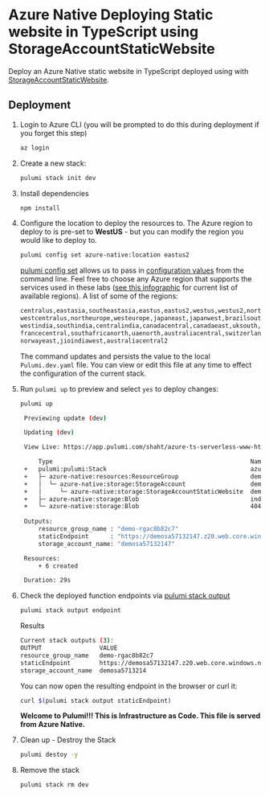 # Azure Native Deploying Static website in TypeScript using StorageAccountStaticWebsite

Deploy an Azure Native static website in TypeScript deployed using with [StorageAccountStaticWebsite](https://www.pulumi.com/registry/packages/azure-native/api-docs/storage/storageaccountstaticwebsite/).

## Deployment

1. Login to Azure CLI (you will be prompted to do this during deployment if you forget this step)

    ```bash
    az login
    ```

1. Create a new stack:

    ```bash
    pulumi stack init dev
    ```
1. Install dependencies
    ```bash
    npm install
    ```
1. Configure the location to deploy the resources to.  The Azure region to deploy to is pre-set to **WestUS** - but you can modify the region you would like to deploy to.

    ```bash
    pulumi config set azure-native:location eastus2
    ```

    [pulumi config set](https://www.pulumi.com/docs/reference/cli/pulumi_config_set/) allows us to pass in [configuration values](https://www.pulumi.com/docs/intro/concepts/config/#setting-and-getting-configuration-values) from the command line.
    Feel free to choose any Azure region that supports the services used in these labs ([see this infographic](https://azure.microsoft.com/en-us/global-infrastructure/regions/) for current list of available regions).  A list of some of the regions:

    ```bash
    centralus,eastasia,southeastasia,eastus,eastus2,westus,westus2,northcentralus,southcentralus,
    westcentralus,northeurope,westeurope,japaneast,japanwest,brazilsouth,australiasoutheast,australiaeast,
    westindia,southindia,centralindia,canadacentral,canadaeast,uksouth,ukwest,koreacentral,koreasouth,
    francecentral,southafricanorth,uaenorth,australiacentral,switzerlandnorth,germanywestcentral,
    norwayeast,jioindiawest,australiacentral2
    ```

    The command updates and persists the value to the local `Pulumi.dev.yaml` file. You can view or edit this file at any time to effect the configuration of the current stack.

1. Run `pulumi up` to preview and select `yes` to deploy changes:

   ```bash
   pulumi up
   ```

   ```bash
    Previewing update (dev)

    Updating (dev)

    View Live: https://app.pulumi.com/shaht/azure-ts-serverless-www-html/dev/updates/77

        Type                                                       Name                              Status      
    +   pulumi:pulumi:Stack                                        azure-ts-serverless-www-html-dev  created     
    +   ├─ azure-native:resources:ResourceGroup                    demo-rg                           created     
    +   │  └─ azure-native:storage:StorageAccount                  demosa                            created     
    +   │     └─ azure-native:storage:StorageAccountStaticWebsite  demo-staticwebsite                created     
    +   ├─ azure-native:storage:Blob                               index.html                        created     
    +   └─ azure-native:storage:Blob                               404.html                          created     
    
    Outputs:
        resource_group_name : "demo-rgac8b82c7"
        staticEndpoint      : "https://demosa57132147.z20.web.core.windows.net/"
        storage_account_name: "demosa57132147"

    Resources:
        + 6 created

    Duration: 29s
   ```
1. Check the deployed function endpoints via [pulumi stack output](https://www.pulumi.com/docs/reference/cli/pulumi_stack_output/)

    ```bash
    pulumi stack output endpoint
    ```
    Results
    ```bash
    Current stack outputs (3):
    OUTPUT                VALUE
    resource_group_name   demo-rgac8b82c7
    staticEndpoint        https://demosa57132147.z20.web.core.windows.net/
    storage_account_name  demosa5713214
    ```

    You can now open the resulting endpoint in the browser or curl it:
   ```bash
   curl $(pulumi stack output staticEndpoint)
   ```
   **Welcome to Pulumi!!! This is Infrastructure as Code.  This file is served from Azure Native.**

1. Clean up - Destroy the Stack
   ```bash
   pulumi destoy -y
   ```
1. Remove the stack
   ```bash
   pulumi stack rm dev
   ```
